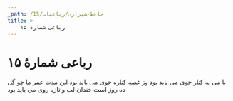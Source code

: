 ```yaml
---
_path: /حافظ-شیرازی/رباعیات/15
title: >-
    رباعی شمارهٔ ۱۵
---
```

# رباعی شمارهٔ ۱۵

با می به کنار جوی می باید بود
وز غصه کناره جوی می باید بود
این مدت عمر ما چو گل ده روز است
خندان لب و تازه روی می باید بود
